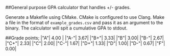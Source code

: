 ##General purpose GPA calculator that handles +/- grades.

Generate a Makefile using CMake. CMake is configured to use Clang.
Make a file in the format of `example_grades.csv` and pass it as an argument
to the binary. The calculator will spit a cumulative GPA to stdout.

##Grade points;
|"A"| 4.00 |
|"A-"| 3.67|
|"B+"| 3.33|
|"B"| 3.00|
|"B-"| 2.67|
|"C+"| 2.33|
|"C"| 2.00|
|"C-"| 1.67|
|"D+"| 1.33|
|"D"| 1.00|
|"D-"| 0.67|
|"F"| 0.00|
